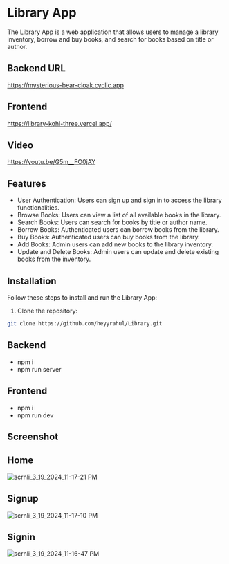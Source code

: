 # Library App

The Library App is a web application that allows users to manage a library inventory, borrow and buy books, and search for books based on title or author.

## Backend URL
https://mysterious-bear-cloak.cyclic.app

## Frontend
https://library-kohl-three.vercel.app/



## Video
https://youtu.be/G5m__FO0jAY

## Features

- User Authentication: Users can sign up and sign in to access the library functionalities.
- Browse Books: Users can view a list of all available books in the library.
- Search Books: Users can search for books by title or author name.
- Borrow Books: Authenticated users can borrow books from the library.
- Buy Books: Authenticated users can buy books from the library.
- Add Books: Admin users can add new books to the library inventory.
- Update and Delete Books: Admin users can update and delete existing books from the inventory.

## Installation


Follow these steps to install and run the Library App:


1. Clone the repository:
```bash
git clone https://github.com/heyyrahul/Library.git
```


## Backend 
-  npm i
-  npm run server
## Frontend 
-  npm i
-  npm run dev

## Screenshot

## Home
![scrnli_3_19_2024_11-17-21 PM](https://github.com/heyyrahul/Library/assets/79692865/94e88b41-4f86-4e6e-9cde-019b355d0814)


## Signup
![scrnli_3_19_2024_11-17-10 PM](https://github.com/heyyrahul/Library/assets/79692865/cb7ac212-d863-4e8f-b82b-4b599b3d4f04)

## Signin
![scrnli_3_19_2024_11-16-47 PM](https://github.com/heyyrahul/Library/assets/79692865/dd0da0cc-cc04-4658-9b3f-8502985b701a)



